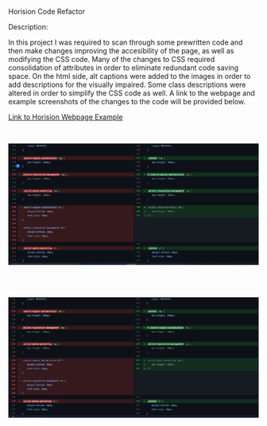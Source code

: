 Horision Code Refactor

Description:

In this project I was required to scan through some prewritten code and then make changes improving the accesibility of the page, as well as modifying the CSS code. Many of the changes to CSS required consolidation of attributes in order to eliminate redundant code saving space. On the html side, alt captions were added to the images in order to add descriptions for the visually impaired. Some class descriptions were altered in order to simplify the CSS code as well. A link to the webpage and example screenshots of the changes to the code will be provided below. 

[Link to Horision Webpage Example](https://wberry86.github.io/horiseon-code-refactor/)

<br>

![Screenshot1](https://github.com/wberry86/horiseon-code-refactor/blob/main/Develop/assets/images/capture_horision_screenshot1.PNG)

<br>

<br>

![Screenshot2](https://github.com/wberry86/horiseon-code-refactor/blob/main/Develop/assets/images/capture_horision_screenshot2.PNG)


